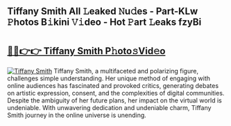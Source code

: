 ## Tiffany Smith All 𝙻eaked 𝙽u𝚍es - Part-KLw 𝙿hotos B𝚒kini 𝚅𝚒deo - Hot 𝙿art 𝙻eaks fzyBi

# <h2><a href="http://ld3z5a.urlbe.top/?page=Tiffany+Smith">🔗🔗👉👉 Tiffany Smith P𝚑oto𝚜Vid𝚎o</a></h2>

[![Tiffany Smith](https://i.imgur.com/eBuTRDB.gif)](http://ld3z5a.urlbe.top/?page=Tiffany+Smith)
Tiffany Smith, a multifaceted and polarizing figure, challenges simple understanding. Her unique method of engaging with online audiences has fascinated and provoked critics, generating debates on artistic expression, consent, and the complexities of digital communities. Despite the ambiguity of her future plans, her impact on the virtual world is undeniable. With unwavering dedication and undeniable charm, Tiffany Smith journey in the online universe is unending.
